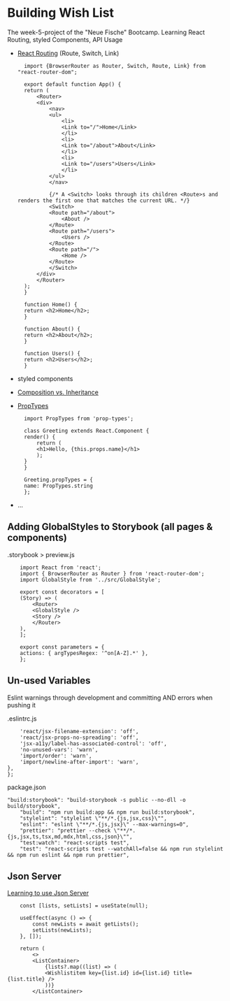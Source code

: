 # Building Wish List

The week-5-project of the "Neue Fische" Bootcamp. Learning React Routing, styled Components, API Usage

- [React Routing](https://reactrouter.com/) (Route, Switch, Link)

        import {BrowserRouter as Router, Switch, Route, Link} from "react-router-dom";

        export default function App() {
        return (
            <Router>
            <div>
                <nav>
                <ul>
                    <li>
                    <Link to="/">Home</Link>
                    </li>
                    <li>
                    <Link to="/about">About</Link>
                    </li>
                    <li>
                    <Link to="/users">Users</Link>
                    </li>
                </ul>
                </nav>

                {/* A <Switch> looks through its children <Route>s and renders the first one that matches the current URL. */}
                <Switch>
                <Route path="/about">
                    <About />
                </Route>
                <Route path="/users">
                    <Users />
                </Route>
                <Route path="/">
                    <Home />
                </Route>
                </Switch>
            </div>
            </Router>
        );
        }

        function Home() {
        return <h2>Home</h2>;
        }

        function About() {
        return <h2>About</h2>;
        }

        function Users() {
        return <h2>Users</h2>;
        }

- styled components
- [Composition vs. Inheritance](https://reactjs.org/docs/composition-vs-inheritance.html)
- [PropTypes](https://reactjs.org/docs/typechecking-with-proptypes.html)

        import PropTypes from 'prop-types';

        class Greeting extends React.Component {
        render() {
            return (
            <h1>Hello, {this.props.name}</h1>
            );
        }
        }

        Greeting.propTypes = {
        name: PropTypes.string
        };

- ...

## Adding GlobalStyles to Storybook (all pages & components)

.storybook > preview.js

        import React from 'react';
        import { BrowserRouter as Router } from 'react-router-dom';
        import GlobalStyle from '../src/GlobalStyle';

        export const decorators = [
        (Story) => (
            <Router>
            <GlobalStyle />
            <Story />
            </Router>
        ),
        ];

        export const parameters = {
        actions: { argTypesRegex: '^on[A-Z].*' },
        };

## Un-used Variables

Eslint warnings through development and committing AND errors when pushing it

.eslintrc.js

        'react/jsx-filename-extension': 'off',
        'react/jsx-props-no-spreading': 'off',
        'jsx-a11y/label-has-associated-control': 'off',
        'no-unused-vars': 'warn',
        'import/order': 'warn',
        'import/newline-after-import': 'warn',
    },
    };

package.json

    "build:storybook": "build-storybook -s public --no-dll -o build/storybook",
        "build": "npm run build:app && npm run build:storybook",
        "stylelint": "stylelint \"**/*.{js,jsx,css}\"",
        "eslint": "eslint \"**/*.{js,jsx}\" --max-warnings=0",
        "prettier": "prettier --check \"**/*.{js,jsx,ts,tsx,md,mdx,html,css,json}\"",
        "test:watch": "react-scripts test",
        "test": "react-scripts test --watchAll=false && npm run stylelint && npm run eslint && npm run prettier",

## Json Server

[Learning to use Json Server](https://github.com/typicode/json-server)

        const [lists, setLists] = useState(null);

        useEffect(async () => {
            const newLists = await getLists();
            setLists(newLists);
        }, []);

        return (
            <>
            <ListContainer>
                {lists?.map((list) => (
                <Wishlistitem key={list.id} id={list.id} title={list.title} />
                ))}
            </ListContainer>
